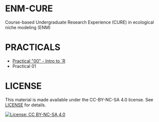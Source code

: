 # ENM-CURE
Course-based Undergraduate Research Experience (CURE) in ecological niche modeling (ENM) 

# PRACTICALS

<!-- Links: -->

-   [Practical "00" - Intro to `R](https://github.com/justincbagley/ENM-CURE/blob/main/Practicals/Practical00_Intro_to_R.md)
-   Practical 01


# LICENSE

This material is made available under the CC-BY-NC-SA 4.0 license. See [LICENSE](LICENSE) for details.

[![License: CC BY-NC-SA 4.0](https://licensebuttons.net/l/by-nc-sa/4.0/80x15.png)](https://creativecommons.org/licenses/by-nc-sa/4.0/)
